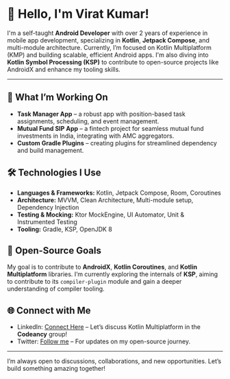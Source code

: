 # 👋 Hello, I'm Virat Kumar!

I'm a self-taught **Android Developer** with over 2 years of experience in mobile app development, specializing in **Kotlin**, **Jetpack Compose**, and multi-module architecture. Currently, I’m focused on Kotlin Multiplatform (KMP) and building scalable, efficient Android apps. I'm also diving into **Kotlin Symbol Processing (KSP)** to contribute to open-source projects like AndroidX and enhance my tooling skills.

---

## 🚀 What I’m Working On

- **Task Manager App** – a robust app with position-based task assignments, scheduling, and event management.
- **Mutual Fund SIP App** – a fintech project for seamless mutual fund investments in India, integrating with AMC aggregators.
- **Custom Gradle Plugins** – creating plugins for streamlined dependency and build management.

## 🛠️ Technologies I Use

- **Languages & Frameworks:** Kotlin, Jetpack Compose, Room, Coroutines
- **Architecture:** MVVM, Clean Architecture, Multi-module setup, Dependency Injection
- **Testing & Mocking:** Ktor MockEngine, UI Automator, Unit & Instrumented Testing
- **Tooling:** Gradle, KSP, OpenJDK 8

## 🌱 Open-Source Goals

My goal is to contribute to **AndroidX**, **Kotlin Coroutines**, and **Kotlin Multiplatform** libraries. I’m currently exploring the internals of **KSP**, aiming to contribute to its `compiler-plugin` module and gain a deeper understanding of compiler tooling.

## 🌐 Connect with Me

- LinkedIn: [Connect Here](https://www.linkedin.com/in/viratdev/) – Let’s discuss Kotlin Multiplatform in the **Codeancy** group!
- Twitter: [Follow me](https://x.com/virat_kum_dev) – For updates on my open-source journey.

---

I’m always open to discussions, collaborations, and new opportunities. Let’s build something amazing together!
